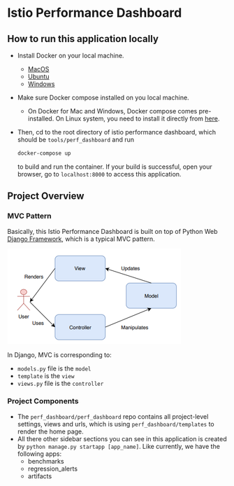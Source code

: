 # Istio Performance Dashboard

## How to run this application locally

- Install Docker on your local machine.
    - [MacOS](https://docs.docker.com/docker-for-mac/install/)
    - [Ubuntu](https://docs.docker.com/install/linux/docker-ce/ubuntu/#os-requirements)
    - [Windows](https://docs.docker.com/docker-for-windows/install/)

- Make sure Docker compose installed on you local machine.
    - On Docker for Mac and Windows, Docker compose comes pre-installed. On Linux system, you need
    to install it directly from [here](https://github.com/docker/compose/releases).

- Then, cd to the root directory of istio performance dashboard, which should be `tools/perf_dashboard` and run

    ```bash
    docker-compose up
    ```

    to build and run the container. If your build is successful, open your browser, go to `localhost:8000` to access
    this application.

## Project Overview

### MVC Pattern

Basically, this Istio Performance Dashboard is built on top of Python Web [Django Framework](https://www.djangoproject.com/), which is a typical MVC pattern.

![mvc](MVC_pattern.png)

In Django, MVC is corresponding to:
- `models.py` file is the `model`
- `template` is the `view`
- `views.py` file is the `controller`

### Project Components

- The `perf_dashboard/perf_dashboard` repo contains all project-level settings, views and urls, which is using `perf_dashboard/templates` to render the home page.
- All there other sidebar sections you can see in this application is created by `python manage.py startapp [app_name]`. Like currently, we have the following apps:
    - benchmarks
    - regression_alerts
    - artifacts

